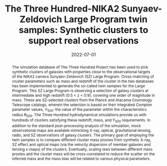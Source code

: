 ---
title: "The Three Hundred-NIKA2 Sunyaev-Zeldovich Large Program twin samples: Synthetic clusters to support real observations"
collection: "publications"
category: "co_procs"
permalink: /publications/2022EPJWC25700036P
link: https://ui.adsabs.harvard.edu/abs/2022EPJWC.25700036P/abstract
date: 2022-07-01
venue: "mm Universe @ NIKA2 - Observing the mm Universe with the NIKA2 Camera"
citation: "Katsioli, S., Adam, R., Ade, P., et al. (2022), mm Universe @ NIKA2 - Observing the mm Universe with the NIKA2 Camera, 257, 00023."
abstract: "The simulation database of The Three Hundred Project has been used to pick synthetic clusters of galaxies with properties close to the observational targets of the NIKA2 camera Sunyaev-Zeldovich (SZ) Large Program. Cross-matching of cluster parameters such as mass and redshift of the cluster in the two databases has been implemented to generate the so-called twin samples for the Large Program. This SZ Large Program is observing a selection of galaxy clusters at intermediate and high redshift (0:5 &lt; z &lt; 0:9), covering one order of magnitude in mass. These are SZ-selected clusters from the Planck and Atacama Cosmology Telescope catalogs, wherein the selection is based on their integrated Compton parameter values, Y<SUB>500</SUB>: the value of the parameter within the characteristics radius R<SUB>500</SUB>. The Three Hundred hydrodynamical simulations provide us with hundreds of clusters satisfying these redshift, mass, and Y<SUB>500</SUB> requirements. In addition to the standard post-processing analysis of the simulation, mock observational maps are available mimicking X-ray, optical, gravitational lensing, radio, and SZ observations of galaxy clusters. The primary goal of employing the twin samples is to compare different cluster mass proxies from synthetic X-ray, SZ effect and optical maps (via the velocity dispersion of member galaxies and lensing κ-maps) of the clusters. Eventually, scaling laws between different mass proxies and the cluster mass will be cross-correlated to reduce the scatter on the inferred mass and the mass bias will be related to various physical parameters."
---